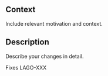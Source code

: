 ## Context

Include relevant motivation and context.

## Description

Describe your changes in detail.

<!-- Linear link -->
Fixes LAGO-XXX